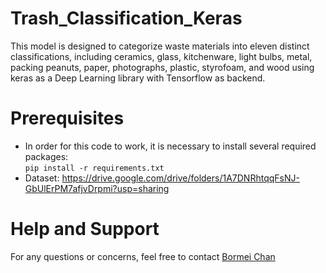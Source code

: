 # Trash_Classification_Keras
This model is designed to categorize waste materials into eleven distinct classifications, including ceramics, glass, kitchenware, light bulbs, metal, packing peanuts, paper, photographs, plastic, styrofoam, and wood using keras as a Deep Learning library with Tensorflow as backend.
# Prerequisites
* In order for this code to work, it is necessary to install several required packages:  
  `pip install -r requirements.txt`
* Dataset: https://drive.google.com/drive/folders/1A7DNRhtqqFsNJ-GbUlErPM7afjvDrpmi?usp=sharing
# Help and Support  
For any questions or concerns, feel free to contact [Bormei Chan](mailto:bormei.chan1208@gmail.com)
